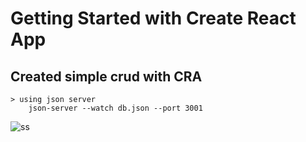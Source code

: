 # Getting Started with Create React App

## Created simple crud with CRA

    > using json server
        json-server --watch db.json --port 3001
        
![ss](https://user-images.githubusercontent.com/60347685/224085651-1496469a-c9e1-4288-a0e5-c42f148df1a4.png)
